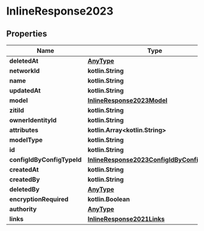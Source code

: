 
# InlineResponse2023

## Properties
Name | Type | Description | Notes
------------ | ------------- | ------------- | -------------
**deletedAt** | [**AnyType**](.md) |  | 
**networkId** | **kotlin.String** |  | 
**name** | **kotlin.String** |  | 
**updatedAt** | **kotlin.String** |  | 
**model** | [**InlineResponse2023Model**](InlineResponse2023Model.md) |  | 
**zitiId** | **kotlin.String** |  | 
**ownerIdentityId** | **kotlin.String** |  | 
**attributes** | **kotlin.Array&lt;kotlin.String&gt;** |  | 
**modelType** | **kotlin.String** |  | 
**id** | **kotlin.String** |  | 
**configIdByConfigTypeId** | [**InlineResponse2023ConfigIdByConfigTypeId**](InlineResponse2023ConfigIdByConfigTypeId.md) |  | 
**createdAt** | **kotlin.String** |  | 
**createdBy** | **kotlin.String** |  | 
**deletedBy** | [**AnyType**](.md) |  | 
**encryptionRequired** | **kotlin.Boolean** |  | 
**authority** | [**AnyType**](.md) |  | 
**links** | [**InlineResponse2021Links**](InlineResponse2021Links.md) |  | 



